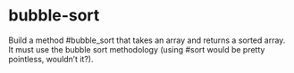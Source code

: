 # bubble-sort

Build a method #bubble_sort that takes an array and returns a sorted array. It must use the bubble sort methodology (using #sort would be pretty pointless, wouldn’t it?).